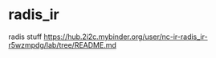 # radis_ir
radis stuff
https://hub.2i2c.mybinder.org/user/nc-ir-radis_ir-r5wzmpdg/lab/tree/README.md

